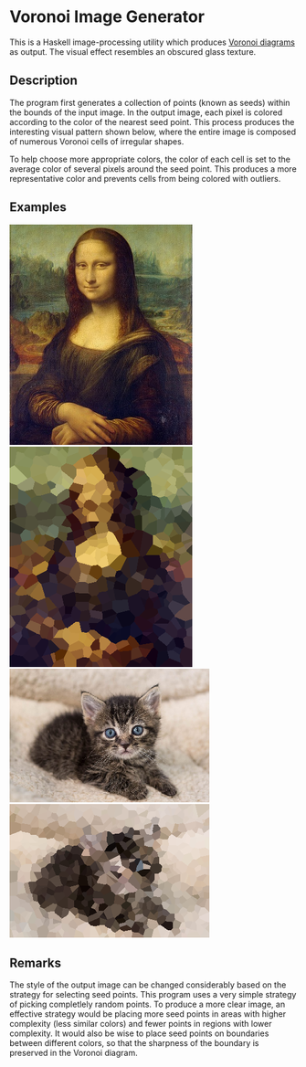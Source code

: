 # Voronoi Image Generator
This is a Haskell image-processing utility which produces [Voronoi diagrams](https://en.wikipedia.org/wiki/Voronoi_diagram) as output. The visual effect resembles an obscured glass texture.

## Description
The program first generates a collection of points (known as seeds) within the bounds of the input image. In the output image, each pixel is colored according to the color of the nearest seed point. This process produces the interesting visual pattern shown below, where the entire image is composed of numerous Voronoi cells of irregular shapes.

To help choose more appropriate colors, the color of each cell is set to the average color of several pixels around the seed point. This produces a more representative color and prevents cells from being colored with outliers.

## Examples
![](static/mona.png) ![](static/mona-out.png)
![](static/kitten.png) ![](static/kitten-out.png)

## Remarks
The style of the output image can be changed considerably based on the strategy for selecting seed points. This program uses a very simple strategy of picking completlely random points. To produce a more clear image, an effective strategy would be placing more seed points in areas with higher complexity (less similar colors) and fewer points in regions with lower complexity. It would also be wise to place seed points on boundaries between different colors, so that the sharpness of the boundary is preserved in the Voronoi diagram.

